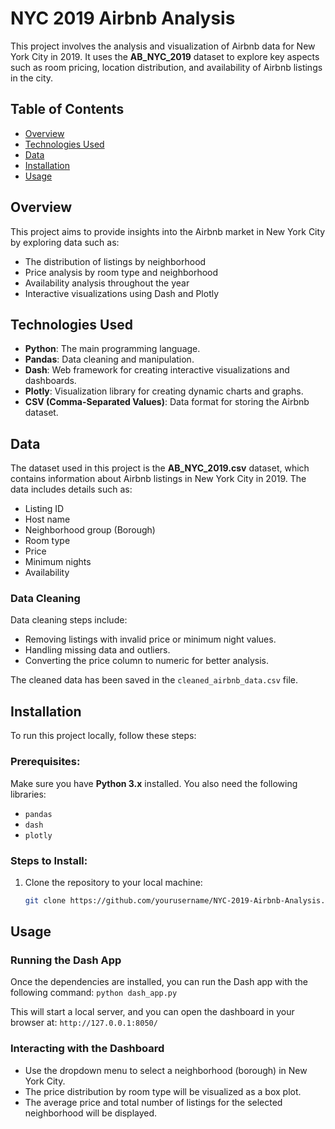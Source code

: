 # NYC 2019 Airbnb Analysis

This project involves the analysis and visualization of Airbnb data for New York City in 2019. It uses the **AB_NYC_2019** dataset to explore key aspects such as room pricing, location distribution, and availability of Airbnb listings in the city.

## Table of Contents
- [Overview](#overview)
- [Technologies Used](#technologies-used)
- [Data](#data)
- [Installation](#installation)
- [Usage](#usage)

## Overview

This project aims to provide insights into the Airbnb market in New York City by exploring data such as:
- The distribution of listings by neighborhood
- Price analysis by room type and neighborhood
- Availability analysis throughout the year
- Interactive visualizations using Dash and Plotly

## Technologies Used

- **Python**: The main programming language.
- **Pandas**: Data cleaning and manipulation.
- **Dash**: Web framework for creating interactive visualizations and dashboards.
- **Plotly**: Visualization library for creating dynamic charts and graphs.
- **CSV (Comma-Separated Values)**: Data format for storing the Airbnb dataset.
  
## Data

The dataset used in this project is the **AB_NYC_2019.csv** dataset, which contains information about Airbnb listings in New York City in 2019. The data includes details such as:
- Listing ID
- Host name
- Neighborhood group (Borough)
- Room type
- Price
- Minimum nights
- Availability

### Data Cleaning

Data cleaning steps include:
- Removing listings with invalid price or minimum night values.
- Handling missing data and outliers.
- Converting the price column to numeric for better analysis.

The cleaned data has been saved in the `cleaned_airbnb_data.csv` file.

## Installation

To run this project locally, follow these steps:

### Prerequisites:
Make sure you have **Python 3.x** installed. You also need the following libraries:
- `pandas`
- `dash`
- `plotly`

### Steps to Install:
1. Clone the repository to your local machine:
   ```bash
   git clone https://github.com/yourusername/NYC-2019-Airbnb-Analysis.git

## Usage 
### Running the Dash App
Once the dependencies are installed, you can run the Dash app with the following command:
`python dash_app.py`

This will start a local server, and you can open the dashboard in your browser at: 
`http://127.0.0.1:8050/`

### Interacting with the Dashboard
- Use the dropdown menu to select a neighborhood (borough) in New York City.
- The price distribution by room type will be visualized as a box plot.
- The average price and total number of listings for the selected neighborhood will be displayed.



